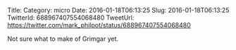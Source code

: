 Title: 
Category: micro
Date: 2016-01-18T06:13:25
Slug: 2016-01-18T06:13:25
TwitterId: 688967407554068480
TweetUrl: https://twitter.com/mark_philpot/status/688967407554068480

Not sure what to make of Grimgar yet.